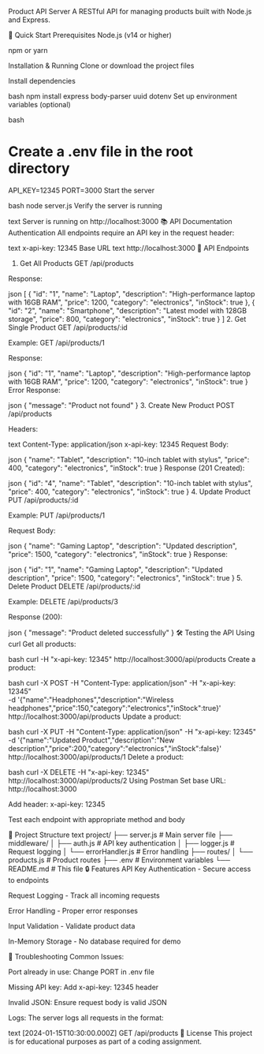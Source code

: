 Product API Server
A RESTful API for managing products built with Node.js and Express.

🚀 Quick Start
Prerequisites
Node.js (v14 or higher)

npm or yarn

Installation & Running
Clone or download the project files

Install dependencies

bash
npm install express body-parser uuid dotenv
Set up environment variables (optional)

bash
# Create a .env file in the root directory
API_KEY=12345
PORT=3000
Start the server

bash
node server.js
Verify the server is running

text
Server is running on http://localhost:3000
📚 API Documentation
Authentication
All endpoints require an API key in the request header:

text
x-api-key: 12345
Base URL
text
http://localhost:3000
🔌 API Endpoints
1. Get All Products
GET /api/products

Response:

json
[
  {
    "id": "1",
    "name": "Laptop",
    "description": "High-performance laptop with 16GB RAM",
    "price": 1200,
    "category": "electronics",
    "inStock": true
  },
  {
    "id": "2", 
    "name": "Smartphone",
    "description": "Latest model with 128GB storage",
    "price": 800,
    "category": "electronics",
    "inStock": true
  }
]
2. Get Single Product
GET /api/products/:id

Example: GET /api/products/1

Response:

json
{
  "id": "1",
  "name": "Laptop",
  "description": "High-performance laptop with 16GB RAM",
  "price": 1200,
  "category": "electronics",
  "inStock": true
}
Error Response:

json
{
  "message": "Product not found"
}
3. Create New Product
POST /api/products

Headers:

text
Content-Type: application/json
x-api-key: 12345
Request Body:

json
{
  "name": "Tablet",
  "description": "10-inch tablet with stylus",
  "price": 400,
  "category": "electronics",
  "inStock": true
}
Response (201 Created):

json
{
  "id": "4",
  "name": "Tablet",
  "description": "10-inch tablet with stylus", 
  "price": 400,
  "category": "electronics",
  "inStock": true
}
4. Update Product
PUT /api/products/:id

Example: PUT /api/products/1

Request Body:

json
{
  "name": "Gaming Laptop",
  "description": "Updated description",
  "price": 1500,
  "category": "electronics", 
  "inStock": true
}
Response:

json
{
  "id": "1",
  "name": "Gaming Laptop",
  "description": "Updated description",
  "price": 1500,
  "category": "electronics",
  "inStock": true
}
5. Delete Product
DELETE /api/products/:id

Example: DELETE /api/products/3

Response (200):

json
{
  "message": "Product deleted successfully"
}
🛠️ Testing the API
Using curl
Get all products:

bash
curl -H "x-api-key: 12345" http://localhost:3000/api/products
Create a product:

bash
curl -X POST -H "Content-Type: application/json" -H "x-api-key: 12345" \
  -d '{"name":"Headphones","description":"Wireless headphones","price":150,"category":"electronics","inStock":true}' \
  http://localhost:3000/api/products
Update a product:

bash
curl -X PUT -H "Content-Type: application/json" -H "x-api-key: 12345" \
  -d '{"name":"Updated Product","description":"New description","price":200,"category":"electronics","inStock":false}' \
  http://localhost:3000/api/products/1
Delete a product:

bash
curl -X DELETE -H "x-api-key: 12345" http://localhost:3000/api/products/2
Using Postman
Set base URL: http://localhost:3000

Add header: x-api-key: 12345

Test each endpoint with appropriate method and body

📁 Project Structure
text
project/
├── server.js          # Main server file
├── middleware/
│   ├── auth.js        # API key authentication
│   ├── logger.js      # Request logging
│   └── errorHandler.js # Error handling
├── routes/
│   └── products.js    # Product routes
├── .env               # Environment variables
└── README.md          # This file
🔒 Features
API Key Authentication - Secure access to endpoints

Request Logging - Track all incoming requests

Error Handling - Proper error responses

Input Validation - Validate product data

In-Memory Storage - No database required for demo

🐛 Troubleshooting
Common Issues:

Port already in use: Change PORT in .env file

Missing API key: Add x-api-key: 12345 header

Invalid JSON: Ensure request body is valid JSON

Logs:
The server logs all requests in the format:

text
[2024-01-15T10:30:00.000Z] GET /api/products
📄 License
This project is for educational purposes as part of a coding assignment.

